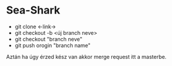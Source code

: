# Sea-Shark

- git clone <-link->
- git checkout -b <új branch neve>
- git checkout "branch neve" 
- git push orogin "branch name"

Aztán ha úgy érzed kész van akkor merge request itt a masterbe.
